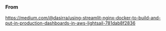 ### From

https://medium.com/@dasirra/using-streamlit-nginx-docker-to-build-and-put-in-production-dashboards-in-aws-lightsail-781dab8f2836



